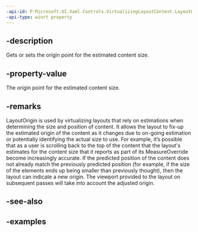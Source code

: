 ```yaml
---
-api-id: P:Microsoft.UI.Xaml.Controls.VirtualizingLayoutContext.LayoutOrigin
-api-type: winrt property
---
```


## -description

Gets or sets the origin point for the estimated content size.

## -property-value

The origin point for the estimated content size.

## -remarks

LayoutOrigin is used by virtualizing layouts that rely on estimations when determining the size and position of content. It allows the layout to fix-up the estimated origin of the content as it changes due to on-going estimation or potentially identifying the actual size to use. For example, it’s possible that as a user is scrolling back to the top of the content that the layout's estimates for the content size that it reports as part of its MeasureOverride become increasingly accurate. If the predicted position of the content does not already match the previously predicted position (for example, if the size of the elements ends up being smaller than previously thought), then the layout can indicate a new origin. The viewport provided to the layout on subsequent passes will take into account the adjusted origin.

## -see-also

## -examples

